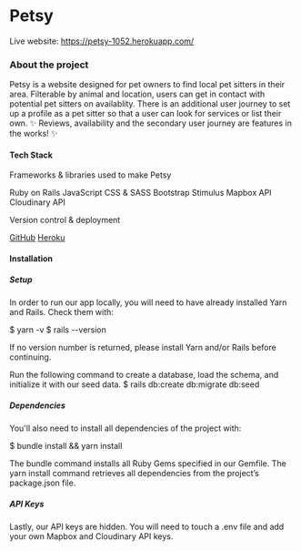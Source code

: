 # Petsy

Live website: https://petsy-1052.herokuapp.com/

### About the project

Petsy is a website designed for pet owners to find local pet sitters in their area. 
Filterable by animal and location, users can get in contact with potential pet sitters on availablity.
There is an additional user journey to set up a profile as a pet sitter so that a user can look for services or list their own. 
✨ Reviews, availability and the secondary user journey are features in the works! ✨

#### Tech Stack
Frameworks & libraries used to make Petsy

Ruby on Rails
JavaScript
CSS & SASS
Bootstrap
Stimulus
Mapbox API
Cloudinary API

Version control & deployment

[GitHub](https://github.com/lstone123/petsy)
[Heroku](https://petsy-1052.herokuapp.com/)

#### Installation


##### Setup
In order to run our app locally, you will need to have already installed Yarn and Rails. Check them with:

$ yarn -v
$ rails --version

If no version number is returned, please install Yarn and/or Rails before continuing.

Run the following command to create a database, load the schema, and initialize it with our seed data.
$ rails db:create db:migrate db:seed

##### Dependencies
You'll also need to install all dependencies of the project with:

$ bundle install && yarn install

The bundle command installs all Ruby Gems specified in our Gemfile. The yarn install command retrieves all dependencies from the project’s package.json file.

##### API Keys
Lastly, our API keys are hidden. You will need to touch a .env file and add your own Mapbox and Cloudinary API keys.






